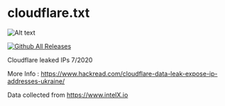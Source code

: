 # cloudflare.txt
![Alt text](https://raw.githubusercontent.com/adnane-X-tebbaa/cloudflare.txt/master/imgs/index.png)

[![Github All Releases](https://img.shields.io/twitter/follow/TebbaaX)]()

Cloudflare leaked IPs 7/2020 

More Info : https://www.hackread.com/cloudflare-data-leak-expose-ip-addresses-ukraine/

Data collected from https://www.intelX.io 
